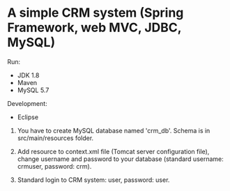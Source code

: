 # A simple CRM system (Spring Framework, web MVC, JDBC, MySQL)

Run:
- JDK 1.8
- Maven
- MySQL 5.7

Development:
- Eclipse

1. You have to create MySQL database named 'crm_db'. Schema is in src/main/resources folder.

2. Add resource to context.xml file (Tomcat server configuration file), change username and password to your database (standard username: crmuser, password: crm).

<Resource name="jdbc/crm_db" auth="Container" type="javax.sql.DataSource"
               maxTotal="100" maxIdle="30" maxWaitMillis="10000"
               username="crmuser" password="crm" driverClassName="com.mysql.cj.jdbc.Driver"
               url="jdbc:mysql://localhost:3306/crm_db?useSSL=false"/>
               
3. Standard login to CRM system: user, password: user.
